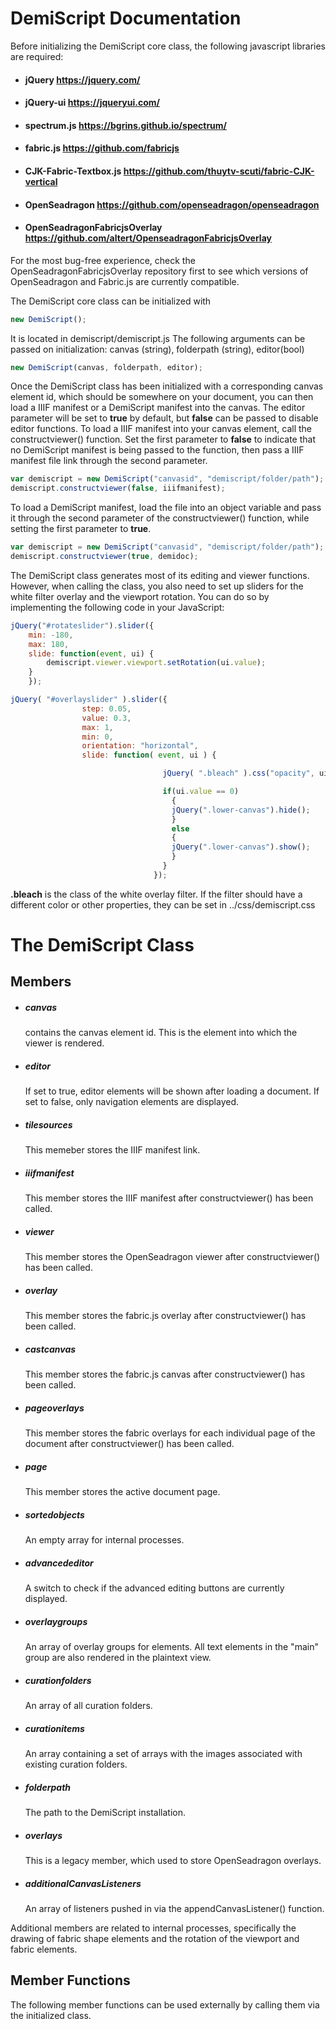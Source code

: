 # DemiScript Documentation
Before initializing the DemiScript core class, the following javascript libraries are required:

* #### jQuery                 https://jquery.com/
* #### jQuery-ui              https://jqueryui.com/
* #### spectrum.js            https://bgrins.github.io/spectrum/
* #### fabric.js              https://github.com/fabricjs
* #### CJK-Fabric-Textbox.js  https://github.com/thuytv-scuti/fabric-CJK-vertical
* #### OpenSeadragon          https://github.com/openseadragon/openseadragon
* #### OpenSeadragonFabricjsOverlay https://github.com/altert/OpenseadragonFabricjsOverlay

For the most bug-free experience, check the OpenSeadragonFabricjsOverlay repository first to see which versions of OpenSeadragon and Fabric.js are currently compatible.

The DemiScript core class can be initialized with
```js
new DemiScript();
```
It is located in demiscript/demiscript.js
The following arguments can be passed on initialization: canvas (string), folderpath (string), editor(bool)
```js
new DemiScript(canvas, folderpath, editor);
```
Once the DemiScript class has been initialized with a corresponding canvas element id, which should be somewhere on your document, you can then load a IIIF manifest or a DemiScript manifest into the canvas. The editor parameter will be set to **true** by default, but **false** can be passed to disable editor functions.
To load a IIIF manifest into your canvas element, call the constructviewer() function. Set the first parameter to **false** to indicate that no DemiScript manifest is being passed to the function, then pass a IIIF manifest file link through the second parameter.
```js
var demiscript = new DemiScript("canvasid", "demiscript/folder/path");
demiscript.constructviewer(false, iiifmanifest);
```
To load a DemiScript manifest, load the file into an object variable and pass it through the second parameter of the constructviewer() function, while setting the first parameter to **true**.
```js
var demiscript = new DemiScript("canvasid", "demiscript/folder/path");
demiscript.constructviewer(true, demidoc);
```

The DemiScript class generates most of its editing and viewer functions. However, when calling the class, you also need to set up sliders for the white filter overlay and the viewport rotation. You can do so by implementing the following code in your JavaScript:
```js
jQuery("#rotateslider").slider({
    min: -180,
    max: 180,
    slide: function(event, ui) {
        demiscript.viewer.viewport.setRotation(ui.value);
    }
    });

jQuery( "#overlayslider" ).slider({
                step: 0.05,
                value: 0.3,
                max: 1,
                min: 0,
                orientation: "horizontal",
                slide: function( event, ui ) {

                                  jQuery( ".bleach" ).css("opacity", ui.value);

                                  if(ui.value == 0)
                                    {
                                    jQuery(".lower-canvas").hide();
                                    }
                                    else
                                    {
                                    jQuery(".lower-canvas").show();
                                    }
                                  }
                                });
```
**.bleach** is the class of the white overlay filter. If the filter should have a different color or other properties, they can be set in ../css/demiscript.css

# The DemiScript Class
## Members
* ##### canvas
  contains the canvas element id. This is the element into which the viewer is rendered.
* ##### editor
  If set to true, editor elements will be shown after loading a document. If set to false, only navigation elements are displayed.
* ##### tilesources
  This memeber stores the IIIF manifest link.
* ##### iiifmanifest
  This member stores the IIIF manifest after constructviewer() has been called.
* ##### viewer
  This member stores the OpenSeadragon viewer after constructviewer() has been called.
* ##### overlay
  This member stores the fabric.js overlay after constructviewer() has been called.
* ##### castcanvas
  This member stores the fabric.js canvas after constructviewer() has been called.
* ##### pageoverlays
  This member stores the fabric overlays for each individual page of the document after constructviewer() has been called.
* ##### page
  This member stores the active document page.
* ##### sortedobjects
  An empty array for internal processes.
* ##### advancededitor
  A switch to check if the advanced editing buttons are currently displayed.
* ##### overlaygroups
  An array of overlay groups for elements. All text elements in the "main" group are also rendered in the plaintext view.
* ##### curationfolders
  An array of all curation folders.
* ##### curationitems
  An array containing a set of arrays with the images associated with existing curation folders.
* ##### folderpath
  The path to the DemiScript installation.
* ##### overlays
  This is a legacy member, which used to store OpenSeadragon overlays.  
* ##### additionalCanvasListeners
  An array of listeners pushed in via the appendCanvasListener() function.
  
Additional members are related to internal processes, specifically the drawing of fabric shape elements and the rotation of the viewport and fabric elements.
 
## Member Functions
The following member functions can be used externally by calling them via the initialized class.

